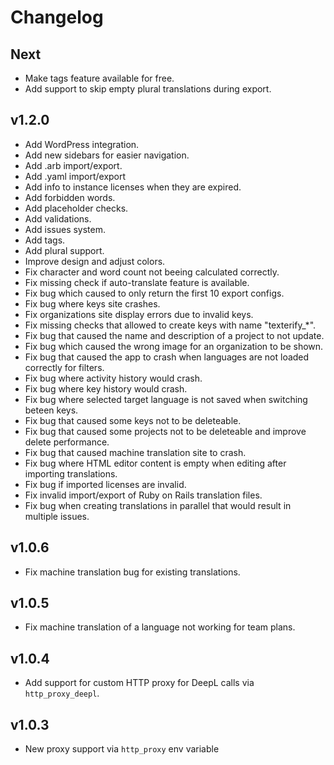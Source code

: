 # Changelog

## Next

- Make tags feature available for free.
- Add support to skip empty plural translations during export.

## v1.2.0

- Add WordPress integration.
- Add new sidebars for easier navigation.
- Add .arb import/export.
- Add .yaml import/export
- Add info to instance licenses when they are expired.
- Add forbidden words.
- Add placeholder checks.
- Add validations.
- Add issues system.
- Add tags.
- Add plural support.
- Improve design and adjust colors.
- Fix character and word count not beeing calculated correctly.
- Fix missing check if auto-translate feature is available.
- Fix bug which caused to only return the first 10 export configs.
- Fix bug where keys site crashes.
- Fix organizations site display errors due to invalid keys.
- Fix missing checks that allowed to create keys with name "texterify_*".
- Fix bug that caused the name and description of a project to not update.
- Fix bug which caused the wrong image for an organization to be shown.
- Fix bug that caused the app to crash when languages are not loaded correctly for filters.
- Fix bug where activity history would crash.
- Fix bug where key history would crash.
- Fix bug where selected target language is not saved when switching beteen keys.
- Fix bug that caused some keys not to be deleteable.
- Fix bug that caused some projects not to be deleteable and improve delete performance.
- Fix bug that caused machine translation site to crash.
- Fix bug where HTML editor content is empty when editing after importing translations.
- Fix bug if imported licenses are invalid.
- Fix invalid import/export of Ruby on Rails translation files.
- Fix bug when creating translations in parallel that would result in multiple issues.

## v1.0.6

- Fix machine translation bug for existing translations.

## v1.0.5

- Fix machine translation of a language not working for team plans.

## v1.0.4

- Add support for custom HTTP proxy for DeepL calls via `http_proxy_deepl`.

## v1.0.3

- New proxy support via `http_proxy` env variable
